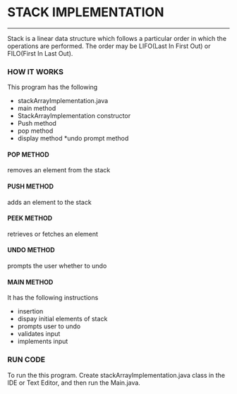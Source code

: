 # STACK IMPLEMENTATION
___

Stack is a linear data structure which follows a particular order in which the operations are performed. The order may be LIFO(Last In First Out) or FILO(First In Last Out).


### HOW IT WORKS

This program has the following 
* stackArrayImplementation.java
* main method 
* StackArrayImplementation constructor
* Push method
* pop method 
* display method
*undo prompt method



#### POP METHOD 
removes an element from the stack 

#### PUSH METHOD
adds an element to the stack

#### PEEK METHOD
retrieves or fetches an element

#### UNDO METHOD 
prompts the user whether to undo

#### MAIN METHOD
It has the following instructions
 - insertion
 - dispay initial elements of stack 
 - prompts user to undo
 - validates input
 - implements input

### RUN CODE
To run the this program. Create stackArrayImplementation.java class in the IDE or Text Editor, and then run the Main.java.

